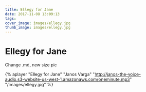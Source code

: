 ```yaml
---
title: Ellegy for Jane
date: 2017-11-08 13:09:13
tags:
cover_image: images/ellegy.jpg
thumb_image: images/ellegy.jpg
---
```


#  Ellegy for Jane

Change .md, new size pic

{% aplayer "Ellegy for Jane" "Janos Varga" "http://janos-the-voice-audio.s3-website-us-west-1.amazonaws.com/oneminute.mp3" "/images/ellegy.jpg" %}
